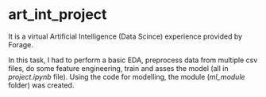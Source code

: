 # art_int_project

It is a virtual Artificial Intelligence (Data Scince) experience provided by Forage.

In this task, I had to perform a basic EDA, preprocess data from multiple csv files, do some feature engineering, train and asses the model (all in *project.ipynb* file). Using the code for modelling, the module (*ml_module* folder) was created.